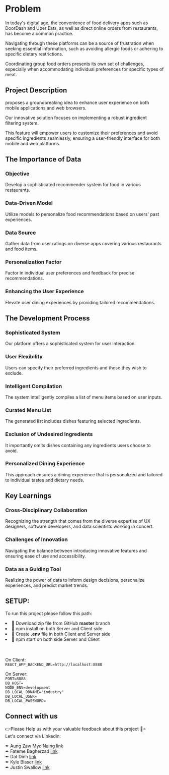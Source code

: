 # Problem

In today's digital age, the convenience of food delivery apps such as DoorDash and Uber Eats, as well as direct online orders from restaurants, has become a common practice.

Navigating through these platforms can be a source of frustration when seeking essential information, such as avoiding allergic foods or adhering to specific dietary restrictions. 

Coordinating group food orders presents its own set of challenges, especially when accommodating individual preferences for specific types of meat.

## Project Description

proposes a groundbreaking idea to enhance user experience on both mobile applications and web browsers. 

Our innovative solution focuses on implementing a robust ingredient filtering system.

This feature will empower users to customize their preferences and avoid specific ingredients seamlessly, ensuring a user-friendly interface for both mobile and web platforms.

## The Importance of Data

### Objective
Develop a sophisticated recommender system for food in various restaurants.

### Data-Driven Model
Utilize models to personalize food recommendations based on users' past experiences.

### Data Source
Gather data from user ratings on diverse apps covering various restaurants and food items.

### Personalization Factor
Factor in individual user preferences and feedback for precise recommendations.

### Enhancing the User Experience
Elevate user dining experiences by providing tailored recommendations.

## The Development Process

### Sophisticated System
Our platform offers a sophisticated system for user interaction.

### User Flexibility
Users can specify their preferred ingredients and those they wish to exclude.

### Intelligent Compilation
The system intelligently compiles a list of menu items based on user inputs.

### Curated Menu List
The generated list includes dishes featuring selected ingredients.

### Exclusion of Undesired Ingredients
It importantly omits dishes containing any ingredients users choose to avoid.

### Personalized Dining Experience
This approach ensures a dining experience that is personalized and tailored to individual tastes and dietary needs.

## Key Learnings

### Cross-Disciplinary Collaboration
Recognizing the strength that comes from the diverse expertise of UX designers, software developers, and data scientists working in concert.

### Challenges of Innovation
Navigating the balance between introducing innovative features and ensuring ease of use and accessibility.

### Data as a Guiding Tool
Realizing the power of data to inform design decisions, personalize experiences, and predict market trends.

## SETUP:
To run this project please follow this path:

<li>📝 Download zip file from GitHub <strong>master</strong> branch</li>
<li>📝 npm install on both Server and Client side</li>
<li>📝 Create <strong>.env</strong> file in both Client and Server side</li>
<li>📝 npm start on both side Server and Client</li></br></br>

On Client: </br>
`REACT_APP_BACKEND_URL=http://localhost:8888`

On Server:</br>
`PORT=8888` </br>
`DB_HOST=` </br>
`NODE_ENV=development` </br>
`DB_LOCAL_DBNAME="industry"`</br>
`DB_LOCAL_USER=`</br>
`DB_LOCAL_PASSWORD=`</br>

## Connect with us

👉Please Help us with your valuable feedback about this project 🙂⭐</br>
Let's connect via LinkedIn:<br/>

✒ Aung Zaw Myo Naing [link](https://www.linkedin.com/in/aungzawmyonaing/) </br>
✒ Fateme Bagherzad [link](https://www.linkedin.com/in/fatemeh-bagherzad/) </br>
✒ Dat Dinh [link](https://www.linkedin.com/in/dat-dinh-/) </br>
✒ Kyle Blaser [link](https://www.linkedin.com/in/kyle-blaser-16054b8b/) </br>
✒ Justin Swallow [link](https://www.linkedin.com/in/justin-swallow/) </br>
